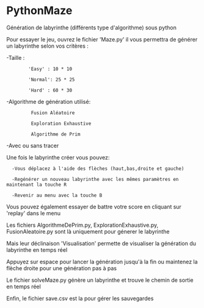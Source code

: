 # PythonMaze
Génération de labyrinthe (différents type d'algorithme) sous python

Pour essayer le jeu, ouvrez le fichier 'Maze.py' il vous permettra de générer un labyrinthe selon vos critères :

  -Taille : 
  
            'Easy' : 10 * 10
  
            'Normal': 25 * 25
            
            'Hard' : 60 * 30
            
  -Algorithme de génération utilisé: 
  
             Fusion Aléatoire
  
             Exploration Exhaustive
                                     
             Algorithme de Prim
             
  -Avec ou sans tracer


Une fois le labyrinthe créer vous pouvez: 

      -Vous déplacez à l'aide des flèches (haut,bas,droite et gauche)
  
      -Regénérer un nouveau labyrinthe avec les mêmes paramètres en maintenant la touche R
  
      -Revenir au menu avec la touche B
  

Vous pouvez également essayer de battre votre score en cliquant sur 'replay' dans le menu


Les fichiers AlgorithmeDePrim.py, ExplorationExhaustive.py, FusionAleatoire.py sont là uniquement pour génerer le labyrinthe

Mais leur déclinaison 'Visualisation' permette de visualiser la génération du labyrinthe en temps réel

Appuyez sur espace pour lancer la génération jusqu'à la fin ou maintenez la flèche droite pour une génération pas à pas


Le fichier solveMaze.py génère un labyrinthe et trouve le chemin de sortie en temps réel 


Enfin, le fichier save.csv est la pour gérer les sauvegardes
